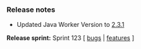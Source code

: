 ### Release notes
<!-- Please add your release notes in the following format:
- My change description (#PR)
-->

- Updated Java Worker Version to [2.3.1](https://github.com/Azure/azure-functions-java-worker/releases/tag/2.3.1)

**Release sprint:** Sprint 123
[ [bugs](https://github.com/Azure/azure-functions-host/issues?q=is%3Aissue+milestone%3A%22Functions+Sprint+123%22+label%3Abug+is%3Aclosed) | [features](https://github.com/Azure/azure-functions-host/issues?q=is%3Aissue+milestone%3A%22Functions+Sprint+123%22+label%3Afeature+is%3Aclosed) ]
